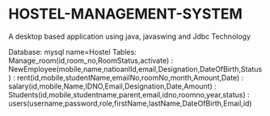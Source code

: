 # HOSTEL-MANAGEMENT-SYSTEM
A desktop based application using java, javaswing and Jdbc Technology

Database: mysql name=Hostel
Tables: Manage_room(id,room_no,RoomStatus,activate)
      : NewEmployee(mobile,name,natioanlId,email,Designation,DateOfBirth,Status) 
      : rent(id,mobile,studentName,emailNo,roomNo,month,Amount,Date)
      : salary(id,mobile,Name,IDNO,Email,Designation,Date,Amount)
      : Students(id,mobile,studentname,parent,email,idno,roomno,year,status)
      : users(username,password,role,firstName,lastName,DateOfBirth,Email,id)
